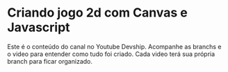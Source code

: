 # Criando jogo 2d com Canvas e Javascript

Este é o conteúdo do canal no Youtube Devship. 
Acompanhe as branchs e o video para entender como tudo foi criado.
Cada video terá sua própria branch para ficar organizado.